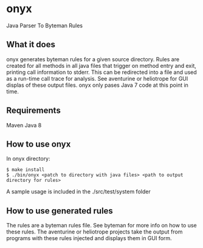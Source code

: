 # onyx
Java Parser To Byteman Rules

## What it does

onyx generates byteman rules for a given source directory. Rules are created for all methods in all java files that trigger on method entry and exit, printing call information to stderr. This can be redirected into a file and used as a run-time call trace for analysis. See aventurine or heliotrope for GUI displas of these output files. onyx only pases Java 7 code at this point in time.

## Requirements

Maven
Java 8

## How to use onyx

In onyx directory:
```
$ make install
$ ./bin/onyx <patch to directory with java files> <path to output directory for rules>
```

A sample usage is included in the ./src/test/system folder

## How to use generated rules

The rules are a byteman rules file. See byteman for more info on how to use these rules. The aventurine or heliotrope projects take the output from programs with these rules injected and displays them in GUI form.
